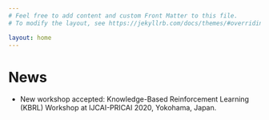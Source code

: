```yaml
---
# Feel free to add content and custom Front Matter to this file.
# To modify the layout, see https://jekyllrb.com/docs/themes/#overriding-theme-defaults

layout: home
---
```


News
======
* New workshop accepted: Knowledge-Based Reinforcement Learning (KBRL) Workshop at IJCAI-PRICAI 2020, Yokohama, Japan.
